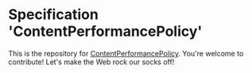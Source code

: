 
# Specification 'ContentPerformancePolicy'

This is the repository for [ContentPerformancePolicy](http://wicg.github.io/ContentPerformancePolicy/). You're welcome to contribute! Let's make the Web rock our socks off!
